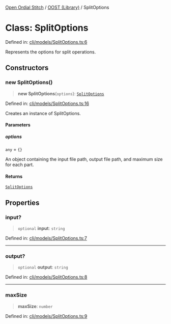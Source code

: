 [Open Ordial Stitch](../../README.md) / [OOST (Library)](../README.md) / SplitOptions

# Class: SplitOptions

Defined in: [cli/models/SplitOptions.ts:6](https://github.com/open-ordinal/open-ordinal-stitch/blob/827f87564b824cc51a6036c6df1893971614aa24/src/cli/models/SplitOptions.ts#L6)

Represents the options for split operations.

## Constructors

### new SplitOptions()

> **new SplitOptions**(`options`): [`SplitOptions`](SplitOptions.md)

Defined in: [cli/models/SplitOptions.ts:16](https://github.com/open-ordinal/open-ordinal-stitch/blob/827f87564b824cc51a6036c6df1893971614aa24/src/cli/models/SplitOptions.ts#L16)

Creates an instance of SplitOptions.

#### Parameters

##### options

`any` = `{}`

An object containing the input file path, output file path, and maximum size for each part.

#### Returns

[`SplitOptions`](SplitOptions.md)

## Properties

### input?

> `optional` **input**: `string`

Defined in: [cli/models/SplitOptions.ts:7](https://github.com/open-ordinal/open-ordinal-stitch/blob/827f87564b824cc51a6036c6df1893971614aa24/src/cli/models/SplitOptions.ts#L7)

***

### output?

> `optional` **output**: `string`

Defined in: [cli/models/SplitOptions.ts:8](https://github.com/open-ordinal/open-ordinal-stitch/blob/827f87564b824cc51a6036c6df1893971614aa24/src/cli/models/SplitOptions.ts#L8)

***

### maxSize

> **maxSize**: `number`

Defined in: [cli/models/SplitOptions.ts:9](https://github.com/open-ordinal/open-ordinal-stitch/blob/827f87564b824cc51a6036c6df1893971614aa24/src/cli/models/SplitOptions.ts#L9)
